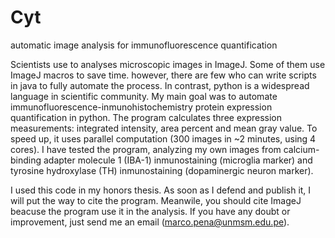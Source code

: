 # Cyt

automatic image analysis for immunofluorescence quantification

Scientists use to analyses microscopic images in ImageJ. Some of them use ImageJ macros to save time. 
however, there are few who can write scripts in java to fully automate the process. In contrast, python is a  widespread language  in scientific community. My main goal was to automate immunofluorescence-inmunohistochemistry protein expression quantification in python. The program calculates three expression measurements: 
integrated intensity, area percent and mean gray value. 
To speed up, it uses parallel computation (300 images in ~2 minutes, using 4 cores). 
I have tested the program, analyzing my own images from calcium-binding adapter molecule 1 (IBA-1) inmunostaining (microglia marker) 
and tyrosine hydroxylase (TH) inmunostaining (dopaminergic neuron marker). 

I used this code in my honors thesis. As soon as I defend and publish it, I will put the way to cite the program. Meanwile, you should cite ImageJ beacuse the program use it in the analysis. If you have any doubt or improvement, just send me an email (marco.pena@unmsm.edu.pe). 



